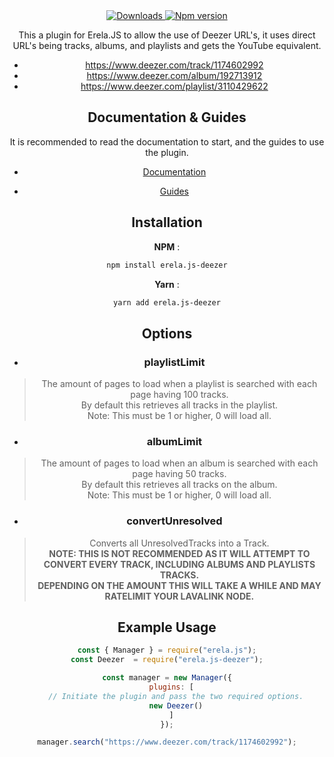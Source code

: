 <div align = "center">
<a href="https://www.npmjs.com/package/erela.js-deezer">
<img src="https://img.shields.io/npm/dw/erela.js-deezer?color=CC3534&logo=npm&style=for-the-badge" alt="Downloads">
</a>

<a href="https://www.npmjs.com/package/erela.js-deezer">
<img src="https://img.shields.io/npm/v/erela.js-deezer?color=red&label=Version&logo=npm&style=for-the-badge" alt="Npm version">
</a>

This a plugin for Erela.JS to allow the use of Deezer URL's, it uses direct URL's being tracks, albums, and playlists and gets the YouTube equivalent.

- https://www.deezer.com/track/1174602992
- https://www.deezer.com/album/192713912
- https://www.deezer.com/playlist/3110429622

## Documentation & Guides

It is recommended to read the documentation to start, and the guides to use the plugin.

- [Documentation](https://solaris.codes/projects/erelajs/docs/gettingstarted.html 'Erela.js Documentation') 

- [Guides](https://solaris.codes/projects/erelajs/guides/introduction.html 'Erela.js Guides')

## Installation

**NPM** :
```sh
npm install erela.js-deezer
```

**Yarn** :
```sh
yarn add erela.js-deezer
```

## Options

- ### playlistLimit
> The amount of pages to load when a playlist is searched with each page having 100 tracks. \
> By default this retrieves all tracks in the playlist. \
> Note: This must be 1 or higher, 0 will load all.

- ### albumLimit
> The amount of pages to load when an album is searched with each page having 50 tracks. \
> By default this retrieves all tracks on the album. \
> Note: This must be 1 or higher, 0 will load all.

- ### convertUnresolved
> Converts all UnresolvedTracks into a Track. \
> **NOTE: THIS IS NOT RECOMMENDED AS IT WILL ATTEMPT TO CONVERT EVERY TRACK, INCLUDING ALBUMS AND PLAYLISTS TRACKS.** \
> **DEPENDING ON THE AMOUNT THIS WILL TAKE A WHILE AND MAY RATELIMIT YOUR LAVALINK NODE.**

## Example Usage

```javascript
const { Manager } = require("erela.js");
const Deezer  = require("erela.js-deezer");

const manager = new Manager({
  plugins: [
    // Initiate the plugin and pass the two required options.
    new Deezer()
  ]
});

manager.search("https://www.deezer.com/track/1174602992");
```